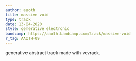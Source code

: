 ```yaml
---
author: aaoth
title: massive void
type: track
date: 13-04-2020
style: generative electronic
bandcamp: https://aaoth.bandcamp.com/track/massive-void
r_tag: AAOTH-09
---
```


generative abstract track made with vcvrack.
